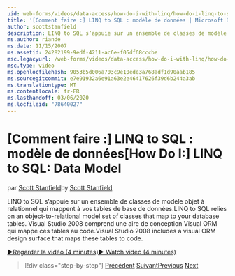 ```yaml
---
uid: web-forms/videos/data-access/how-do-i-with-linq/how-do-i-linq-to-sql-data-model
title: '[Comment faire :] LINQ to SQL : modèle de données | Microsoft Docs'
author: scottstanfield
description: LINQ to SQL s’appuie sur un ensemble de classes de modèle objet à relationnel qui mappent à vos tables de base de données. Visual Studio 2008 comprend une aire de conception Visual ORM...
ms.author: riande
ms.date: 11/15/2007
ms.assetid: 24282199-9edf-4211-ac6e-f05df68cccbe
msc.legacyurl: /web-forms/videos/data-access/how-do-i-with-linq/how-do-i-linq-to-sql-data-model
msc.type: video
ms.openlocfilehash: 9053b5d006a703c9e10ede3a768adf1d90aab185
ms.sourcegitcommit: e7e91932a6e91a63e2e46417626f39d6b244a3ab
ms.translationtype: MT
ms.contentlocale: fr-FR
ms.lasthandoff: 03/06/2020
ms.locfileid: "78640027"
---
```

# <a name="how-do-i-linq-to-sql-data-model"></a><span data-ttu-id="0250c-104">[Comment faire :] LINQ to SQL : modèle de données</span><span class="sxs-lookup"><span data-stu-id="0250c-104">[How Do I:] LINQ to SQL: Data Model</span></span>

<span data-ttu-id="0250c-105">par [Scott Stanfield](https://github.com/scottstanfield)</span><span class="sxs-lookup"><span data-stu-id="0250c-105">by [Scott Stanfield](https://github.com/scottstanfield)</span></span>

<span data-ttu-id="0250c-106">LINQ to SQL s’appuie sur un ensemble de classes de modèle objet à relationnel qui mappent à vos tables de base de données.</span><span class="sxs-lookup"><span data-stu-id="0250c-106">LINQ to SQL relies on an object-to-relational model set of classes that map to your database tables.</span></span> <span data-ttu-id="0250c-107">Visual Studio 2008 comprend une aire de conception Visual ORM qui mappe ces tables au code.</span><span class="sxs-lookup"><span data-stu-id="0250c-107">Visual Studio 2008 includes a visual ORM design surface that maps these tables to code.</span></span>

[<span data-ttu-id="0250c-108">&#9654;Regarder la vidéo (4 minutes)</span><span class="sxs-lookup"><span data-stu-id="0250c-108">&#9654; Watch video (4 minutes)</span></span>](https://channel9.msdn.com/Blogs/ASP-NET-Site-Videos/how-do-i-linq-to-sql-data-model)

> [!div class="step-by-step"]
> <span data-ttu-id="0250c-109">[Précédent](how-do-i-linq-to-sql-overview.md)
> [Suivant](how-do-i-linq-to-sql-querying-the-database.md)</span><span class="sxs-lookup"><span data-stu-id="0250c-109">[Previous](how-do-i-linq-to-sql-overview.md)
[Next](how-do-i-linq-to-sql-querying-the-database.md)</span></span>
